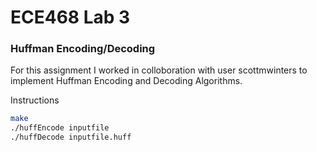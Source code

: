 # ECE468 Lab 3
### Huffman Encoding/Decoding

For this assignment I worked in colloboration with user scottmwinters to implement Huffman Encoding and Decoding Algorithms.

Instructions

```bash
make
./huffEncode inputfile
./huffDecode inputfile.huff
```